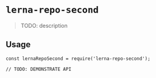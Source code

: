 # `lerna-repo-second`

> TODO: description

## Usage

```
const lernaRepoSecond = require('lerna-repo-second');

// TODO: DEMONSTRATE API
```
